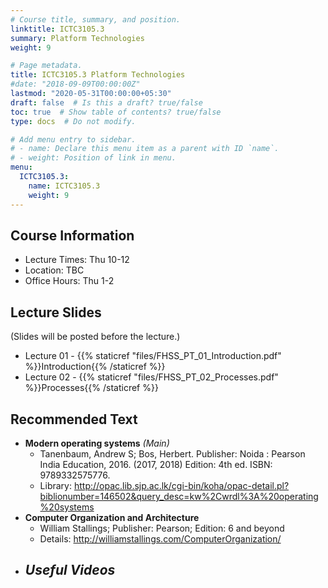 ```yaml
---
# Course title, summary, and position.
linktitle: ICTC3105.3
summary: Platform Technologies
weight: 9

# Page metadata.
title: ICTC3105.3 Platform Technologies
#date: "2018-09-09T00:00:00Z"
lastmod: "2020-05-31T00:00:00+05:30"
draft: false  # Is this a draft? true/false
toc: true  # Show table of contents? true/false
type: docs  # Do not modify.

# Add menu entry to sidebar.
# - name: Declare this menu item as a parent with ID `name`.
# - weight: Position of link in menu.
menu:
  ICTC3105.3:
    name: ICTC3105.3
    weight: 9
---
```


## Course Information

- Lecture Times: Thu 10-12
- Location: TBC
- Office Hours: Thu 1-2

<!--
## Continuous Feedback
You can provide continuous feedback on lectures, subject matters and performance of the lecturer anonymously through this [Online Feedback Form](https://goo.gl/forms/0QkX4MapDyZp69ts2).
-->
 
## Lecture Slides
(Slides will be posted before the lecture.)

- Lecture 01 - {{% staticref "files/FHSS_PT_01_Introduction.pdf" %}}Introduction{{% /staticref %}}
- Lecture 02 - {{% staticref "files/FHSS_PT_02_Processes.pdf" %}}Processes{{% /staticref %}}


## Recommended Text

- **Modern operating systems** *(Main)*
   - Tanenbaum, Andrew S; Bos, Herbert. Publisher: Noida : Pearson India Education, 2016. (2017, 2018) Edition: 4th ed. ISBN: 9789332575776.
   - Library: http://opac.lib.sjp.ac.lk/cgi-bin/koha/opac-detail.pl?biblionumber=146502&query_desc=kw%2Cwrdl%3A%20operating%20systems
- **Computer Organization and Architecture**
   - William Stallings; Publisher: Pearson; Edition: 6 and beyond
   - Details: http://williamstallings.com/ComputerOrganization/
- ***Useful Videos***
   - 